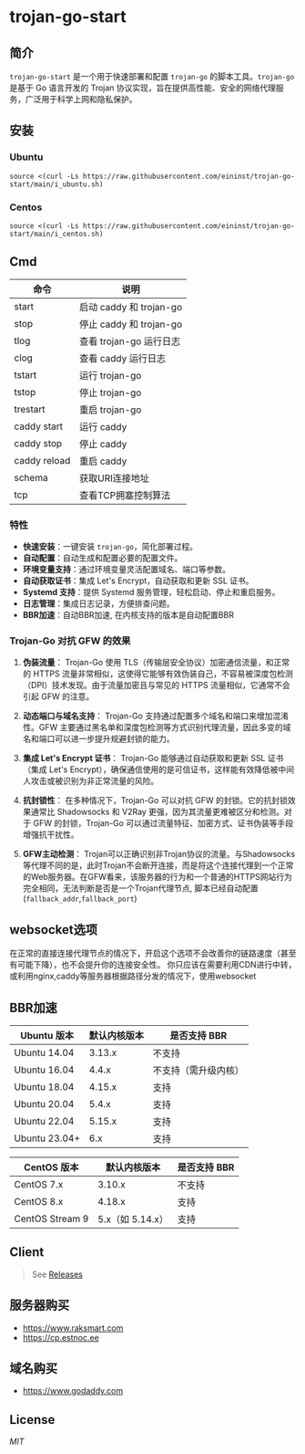 # trojan-go-start
## 简介
`trojan-go-start` 是一个用于快速部署和配置 `trojan-go` 的脚本工具。`trojan-go` 是基于 Go 语言开发的 Trojan 协议实现，旨在提供高性能、安全的网络代理服务，广泛用于科学上网和隐私保护。


## 安装

### Ubuntu
```shell
source <(curl -Ls https://raw.githubusercontent.com/eininst/trojan-go-start/main/i_ubuntu.sh)
```

### Centos
```shell
source <(curl -Ls https://raw.githubusercontent.com/eininst/trojan-go-start/main/i_centos.sh)
```


## Cmd
| 命令           | 说明                   |
|--------------|----------------------|
| start        | 启动 caddy 和 trojan-go |
| stop         | 停止 caddy 和 trojan-go |
| tlog         | 查看 trojan-go 运行日志    |
| clog         | 查看 caddy 运行日志        |
| tstart       | 运行 trojan-go         |
| tstop        | 停止 trojan-go         |
| trestart     | 重启 trojan-go         |
| caddy start  | 运行 caddy             |
| caddy stop   | 停止 caddy             |
| caddy reload | 重启 caddy             |
| schema       | 获取URI连接地址            |
| tcp          | 查看TCP拥塞控制算法            |


### 特性
- **快速安装**：一键安装 `trojan-go`，简化部署过程。
- **自动配置**：自动生成和配置必要的配置文件。
- **环境变量支持**：通过环境变量灵活配置域名、端口等参数。
- **自动获取证书**：集成 Let's Encrypt，自动获取和更新 SSL 证书。
- **Systemd 支持**：提供 Systemd 服务管理，轻松启动、停止和重启服务。
- **日志管理**：集成日志记录，方便排查问题。
- **BBR加速**：自动BBR加速, 在内核支持的版本是自动配置BBR


### Trojan-Go 对抗 GFW 的效果

1. **伪装流量**：
   Trojan-Go 使用 TLS（传输层安全协议）加密通信流量，和正常的 HTTPS 流量非常相似，这使得它能够有效伪装自己，不容易被深度包检测（DPI）技术发现。由于流量加密且与常见的 HTTPS 流量相似，它通常不会引起 GFW 的注意。

2. **动态端口与域名支持**：
   Trojan-Go 支持通过配置多个域名和端口来增加混淆性。GFW 主要通过黑名单和深度包检测等方式识别代理流量，因此多变的域名和端口可以进一步提升规避封锁的能力。

3. **集成 Let's Encrypt 证书**：
   Trojan-Go 能够通过自动获取和更新 SSL 证书（集成 Let's Encrypt），确保通信使用的是可信证书，这样能有效降低被中间人攻击或被识别为非正常流量的风险。

4. **抗封锁性**：
   在多种情况下，Trojan-Go 可以对抗 GFW 的封锁。它的抗封锁效果通常比 Shadowsocks 和 V2Ray 更强，因为其流量更难被区分和检测。对于 GFW 的封锁，Trojan-Go 可以通过流量特征、加密方式、证书伪装等手段增强抗干扰性。

4. **GFW主动检测**：
   Trojan可以正确识别非Trojan协议的流量。与Shadowsocks等代理不同的是，此时Trojan不会断开连接，而是将这个连接代理到一个正常的Web服务器。在GFW看来，该服务器的行为和一个普通的HTTPS网站行为完全相同，无法判断是否是一个Trojan代理节点, 脚本已经自动配置(`fallback_addr`,`fallback_port`)


## websocket选项
在正常的直接连接代理节点的情况下，开启这个选项不会改善你的链路速度（甚至有可能下降），也不会提升你的连接安全性。
你只应该在需要利用CDN进行中转，或利用nginx,caddy等服务器根据路径分发的情况下，使用websocket


## BBR加速
| Ubuntu 版本   | 默认内核版本 | 是否支持 BBR            |
|---------------|--------------|-------------------------|
| Ubuntu 14.04  | 3.13.x       | 不支持                 |
| Ubuntu 16.04  | 4.4.x        | 不支持（需升级内核）   |
| Ubuntu 18.04  | 4.15.x       | 支持                   |
| Ubuntu 20.04  | 5.4.x        | 支持                   |
| Ubuntu 22.04  | 5.15.x       | 支持                   |
| Ubuntu 23.04+ | 6.x          | 支持                   |

| CentOS 版本        | 默认内核版本          | 是否支持 BBR |
|--------------------|-----------------------|--------------|
| CentOS 7.x         | 3.10.x               | 不支持       |
| CentOS 8.x         | 4.18.x               | 支持         |
| CentOS Stream 9    | 5.x（如 5.14.x）     | 支持         |



## Client
> See [Releases](https://github.com/eininst/trojan-go-start/releases)

[//]: # (Raksmart)
[//]: # (https://help.mints7.cc)


## 服务器购买
- https://www.raksmart.com
- https://cp.estnoc.ee

## 域名购买
- https://www.godaddy.com

## License

*MIT*